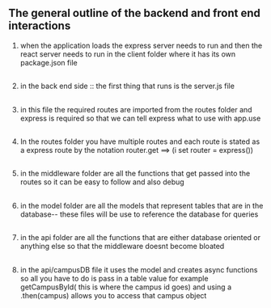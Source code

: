 ## The general outline of the backend and front end interactions

1. when the application loads the express server needs to run and then the react server needs to run in the client folder where it has its own package.json file
## 
2. in the back end side :: the first thing that runs is the server.js file
## 
3. in this file the required routes are imported from the routes folder and express is required so that we can tell express what to use with app.use
## 

4. In the routes folder you have multiple routes and each route is stated as a express route by the notation router.get ==> (i set router = express())
## 

5. in the middleware folder are all the functions that get passed into the routes so it can be easy to follow and also debug
## 

6. in the model folder are all the models that represent tables that are in the database-- these files will be use to reference the database for queries
## 

7. in the api folder are all the functions that are either database oriented or anything else so that the middleware doesnt become bloated 
## 

8. in the api/campusDB file it uses the model and creates async functions so all you have to do is pass in a table value for example getCampusById( this is where the campus id goes) and using a .then(campus) allows you to access that campus object
## 
